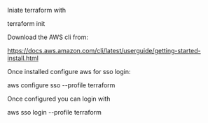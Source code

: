 Iniate terraform with 

terraform init

Download the AWS cli from:

https://docs.aws.amazon.com/cli/latest/userguide/getting-started-install.html

Once installed configure aws for sso login:

aws configure sso --profile terraform

Once configured you can login with

aws sso login --profile terraform